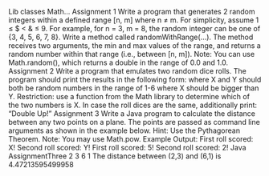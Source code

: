 Lib classes Math…
Assignment 1
Write a program that generates 2 random integers within a defined range [n, m] where n ≠ m.
For simplicity, assume 1 ≤ $ < & ≤ 9.
For example, for n = 3, m = 8, the random integer can be one of {3, 4, 5, 6, 7, 8}.
Write a method called randomWithRange(…). The method receives two arguments, the min and
max values of the range, and returns a random number within that range (i.e., between [n, m]).
Note: You can use Math.random(), which returns a double in the range of 0.0 and 1.0.
Assignment 2
Write a program that emulates two random dice rolls. The program should print the results in the
following form:
where X and Y should both be random numbers in the range of 1-6 where X should be bigger
than Y.
Restriction: use a function from the Math library to determine which of the two numbers is X.
In case the roll dices are the same, additionally print: “Double Up!”
Assignment 3
Write a Java program to calculate the distance between any two points on a plane. The points
are passed as command line arguments as shown in the example below.
Hint: Use the Pythagorean Theorem.
Note: You may use Math.pow.
Example Output:
First roll scored: X!
Second roll scored: Y!
First roll scored: 5!
Second roll scored: 2!
Java AssignmentThree 2 3 6 1
The distance between (2,3) and (6,1) is 4.47213595499958